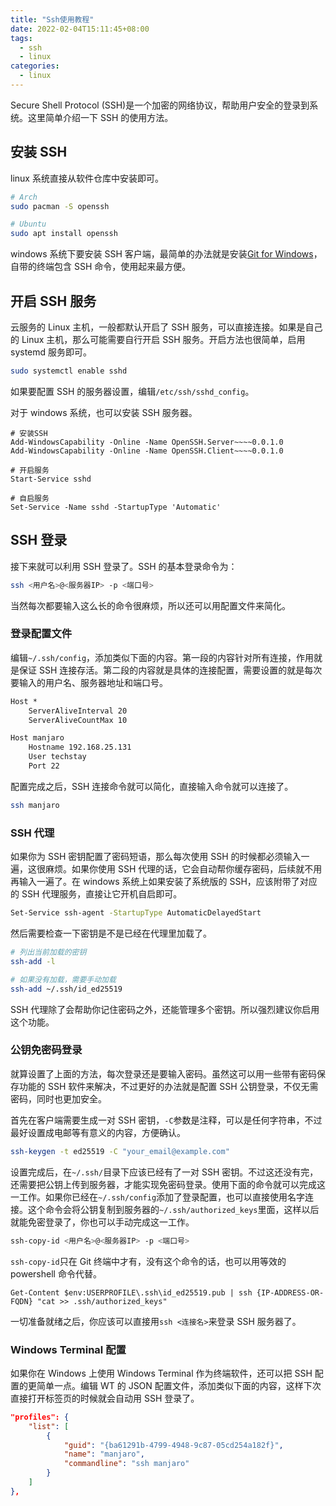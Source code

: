 ```yaml
---
title: "Ssh使用教程"
date: 2022-02-04T15:11:45+08:00
tags:
  - ssh
  - linux
categories:
  - linux
---
```


Secure Shell Protocol (SSH)是一个加密的网络协议，帮助用户安全的登录到系统。这里简单介绍一下 SSH 的使用方法。

## 安装 SSH

linux 系统直接从软件仓库中安装即可。

```sh
# Arch
sudo pacman -S openssh

# Ubuntu
sudo apt install openssh
```

windows 系统下要安装 SSH 客户端，最简单的办法就是安装[Git for Windows](https://git-scm.com/download/win)，自带的终端包含 SSH 命令，使用起来最方便。

## 开启 SSH 服务

云服务的 Linux 主机，一般都默认开启了 SSH 服务，可以直接连接。如果是自己的 Linux 主机，那么可能需要自行开启 SSH 服务。开启方法也很简单，启用 systemd 服务即可。

```sh
sudo systemctl enable sshd
```

如果要配置 SSH 的服务器设置，编辑`/etc/ssh/sshd_config`。

对于 windows 系统，也可以安装 SSH 服务器。

```pwsh
# 安装SSH
Add-WindowsCapability -Online -Name OpenSSH.Server~~~~0.0.1.0
Add-WindowsCapability -Online -Name OpenSSH.Client~~~~0.0.1.0

# 开启服务
Start-Service sshd

# 自启服务
Set-Service -Name sshd -StartupType 'Automatic'
```

## SSH 登录

接下来就可以利用 SSH 登录了。SSH 的基本登录命令为：

```sh
ssh <用户名>@<服务器IP> -p <端口号>
```

当然每次都要输入这么长的命令很麻烦，所以还可以用配置文件来简化。

### 登录配置文件

编辑`~/.ssh/config`，添加类似下面的内容。第一段的内容针对所有连接，作用就是保证 SSH 连接存活。第二段的内容就是具体的连接配置，需要设置的就是每次要输入的用户名、服务器地址和端口号。

```txt
Host *
    ServerAliveInterval 20
    ServerAliveCountMax 10

Host manjaro
    Hostname 192.168.25.131
    User techstay
    Port 22
```

配置完成之后，SSH 连接命令就可以简化，直接输入命令就可以连接了。

```sh
ssh manjaro
```

### SSH 代理

如果你为 SSH 密钥配置了密码短语，那么每次使用 SSH 的时候都必须输入一遍，这很麻烦。如果你使用 SSH 代理的话，它会自动帮你缓存密码，后续就不用再输入一遍了。在 windows 系统上如果安装了系统版的 SSH，应该附带了对应的 SSH 代理服务，直接让它开机自启即可。

```sh
Set-Service ssh-agent -StartupType AutomaticDelayedStart
```

然后需要检查一下密钥是不是已经在代理里加载了。

```sh
# 列出当前加载的密钥
ssh-add -l

# 如果没有加载，需要手动加载
ssh-add ~/.ssh/id_ed25519
```

SSH 代理除了会帮助你记住密码之外，还能管理多个密钥。所以强烈建议你启用这个功能。

### 公钥免密码登录

就算设置了上面的方法，每次登录还是要输入密码。虽然这可以用一些带有密码保存功能的 SSH 软件来解决，不过更好的办法就是配置 SSH 公钥登录，不仅无需密码，同时也更加安全。

首先在客户端需要生成一对 SSH 密钥，`-C`参数是注释，可以是任何字符串，不过最好设置成电邮等有意义的内容，方便确认。

```sh
ssh-keygen -t ed25519 -C "your_email@example.com"
```

设置完成后，在`~/.ssh/`目录下应该已经有了一对 SSH 密钥。不过这还没有完，还需要把公钥上传到服务器，才能实现免密码登录。使用下面的命令就可以完成这一工作。如果你已经在`~/.ssh/config`添加了登录配置，也可以直接使用名字连接。这个命令会将公钥复制到服务器的`~/.ssh/authorized_keys`里面，这样以后就能免密登录了，你也可以手动完成这一工作。

```sh
ssh-copy-id <用户名>@<服务器IP> -p <端口号>
```

`ssh-copy-id`只在 Git 终端中才有，没有这个命令的话，也可以用等效的 powershell 命令代替。

```pwsh
Get-Content $env:USERPROFILE\.ssh\id_ed25519.pub | ssh {IP-ADDRESS-OR-FQDN} "cat >> .ssh/authorized_keys"
```

一切准备就绪之后，你应该可以直接用`ssh <连接名>`来登录 SSH 服务器了。

### Windows Terminal 配置

如果你在 Windows 上使用 Windows Terminal 作为终端软件，还可以把 SSH 配置的更简单一点。编辑 WT 的 JSON 配置文件，添加类似下面的内容，这样下次直接打开标签页的时候就会自动用 SSH 登录了。

```json
"profiles": {
    "list": [
        {
            "guid": "{ba61291b-4799-4948-9c87-05cd254a182f}",
            "name": "manjaro",
            "commandline": "ssh manjaro"
        }
    ]
},
```
